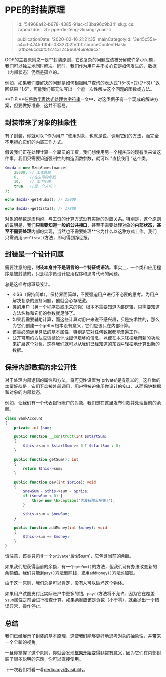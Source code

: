 PPE的封装原理
========

> id: '54968a42-b678-4385-91ac-c13ba96c9b34'
> slug:
> 	cs: zapouzdreni
> 	zh: ppe-de-feng-zhuang-yuan-li
> 
> publicationDate: '2020-02-16 21:21:35'
> mainCategoryId: '3e45c55a-a4cd-4745-b1bb-0332702fefbf'
> sourceContentHash: '3fbce6cdcbf5f274312496604569d9c2'

OOP的主要原则之一是**封装原则，它说复杂的问题应该被分解成许多小问题，我们可以独立地同时解决。同时，我们作为用户并不关心它是如何发生的，数据（内部状态）仍然是孤立的。

例如，如果我们要解决的问题是如何根据用户查询的表达式"(5+3)*(2/(7+3)) "返回结果 "1.6"，可能我们都无法写出一个能一次性解决这个问题的函数或方法。

**TIP:**在<a href="/pokrocila-kalkulacka">将数学表达式处理为字符串</a>一文中，对这类例子有一个现成的解决方案，但要做好准备，这并不容易。

封装带来了对象的抽象性
-----------------------------------------

有了封装，你就可以 "作为用户 "使用对象，也就是说，调用它们的方法，而完全不用担心它们的内部工作方式。

假设我们正在处理计算一个雇员的工资，我们想使用另一个程序员的现有类来做这件事。我们只需要知道强制性的构造函数参数，就可以 "直接使用 "这个类。

```php
$mzda = new MzdaZamestnance(
    25000, // 工资总额
    6,     //在公司的年数
    10,    // 工作年限
    true   //是一个人吗？
);

echo $mzda->getHruba(); // 25000

echo $mzda->getCista(); // 17800
```

对象的参数是虚构的，与工资的计算方式没有实际的对应关系。特别是，这个原则的说明是，我们**只需要知道一般的公共接口**，甚至不需要处理对象的**内部状态，甚至不需要处理**内部的实现，当然也不需要处理**它为什么以这种方式工作。我们只需调用`getCista()`方法，即可得到净回报。

封装是一个设计问题
----------------------------

需要注意的是，**封装本身并不是语言的一个特征或语法**。事实上，一个类和应用程序是被封装的，只是程序员设计应用程序和思考代码的问题。

总是这样考虑班级设计。

- KISS（保持简单），保持界面简单，不要强迫用户进行不必要的思考。为用户解决复杂的逻辑问题，他就会心存感激。
- 类的用户（另一个程序员或未来的你）根本不需要知道内部逻辑，只需要知道方法名称和它们的参数就足够了。
- 如果我需要辅助计算，而这些计算对用户来说不感兴趣，只是技术性的，那么为它们创建一个getter根本没有意义，它们应该只在内部计算。
- 该类必须满足算法的基本属性，特别是它对任何数据都能普遍工作。
- 公开可用的方法应该被设计成提供足够的信息，以便在未来轻松地用新的功能来扩展这个对象，这样我们就可以从我们已经知道的东西中轻松地计算出新的数据。

保持内部数据的非公开性
-------------------------------

对于处理内部逻辑的属性和方法，将可见性设置为`private'是有意义的。这样做的主要好处是，它们不会被外部调用，用户将被迫使用你设计的接口，从而保护数据和对象的内部状态。

例如，让我们有一个代表银行账户的对象，我们想在这里发布付款并处理当前的余额。

```php
class BankAccount
{
    private int $sum;

    public function __construct(int $startSum)
    {
        $this->sum = $startSum >= 0 ? $startSum : 0;
    }

    public function getSum(): int
    {
        return $this->sum;
    }

    public function pay(int $price): void
    {
        $newSum = $this->sum - $price;
        if ($newSum < 0) {
            throw new \Exception('你没有那么多钱!');
        }

        $this->sum = $newSum;
    }

    public function addMoney(int $money): void
    {
        $this->sum += $money;
    }
}
```

请注意，该类只包含一个`private'属性`$sum'，它包含当前的余额。

如果我们想获得当前的余额，有一个`getSum()`的方法，但我们没有办法改变新的余额值。我们只能用`pay()`方法删除钱，或用`addMoney()`方法添加钱。

由于这一原则，我们总是可以肯定，没有人可以破坏这个物体。

如果用户试图支付比实际账户中更多的钱，`pay()`方法将不允许，因为它在覆盖`$sum`属性之前会进行检查计算，如果余额应该是负数（小于零），就会抛出一个错误异常，操作停止。

总结
-----

我们已经展示了封装的基本原理，这使我们能够更好地思考对象的抽象性，并带来一个全新的视角。

一旦你掌握了这个原则，你就会发现<a href="/proc-use-frameworks">框架开始变得非常有意义</a>，因为它们在内部封装了很多聪明的东西，你可以直接使用。

下一次我们将看一看<a href="/dedicacy-and-visibility">dedicacy和visibility</a>。
